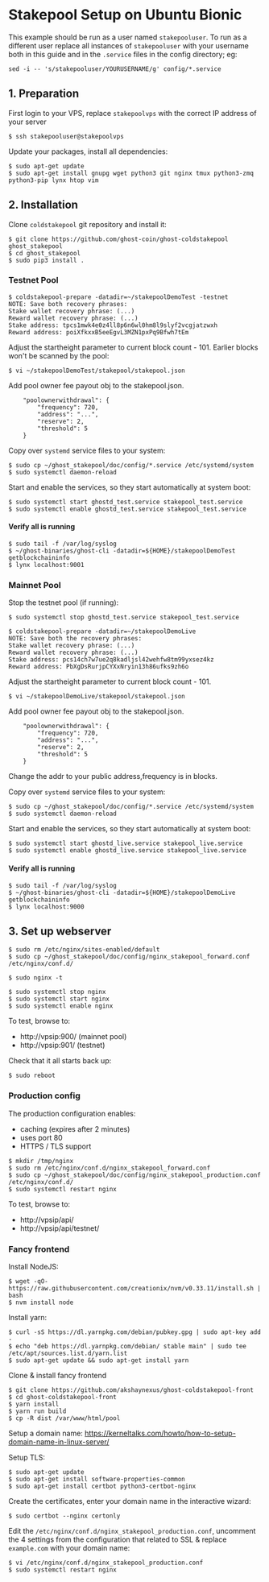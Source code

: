 # Stakepool Setup on Ubuntu Bionic

This example should be run as a user named `stakepooluser`. To run as a different user replace all instances of `stakepooluser` with your username both in this guide and in the `.service` files in the config directory; eg:

    sed -i -- 's/stakepooluser/YOURUSERNAME/g' config/*.service

## 1. Preparation

First login to your VPS, replace `stakepoolvps` with the correct IP address of your server

    $ ssh stakepooluser@stakepoolvps

Update your packages, install all dependencies:

```
$ sudo apt-get update
$ sudo apt-get install gnupg wget python3 git nginx tmux python3-zmq python3-pip lynx htop vim
```

## 2. Installation

Clone `coldstakepool` git repository and install it:

```
$ git clone https://github.com/ghost-coin/ghost-coldstakepool ghost_stakepool
$ cd ghost_stakepool
$ sudo pip3 install .
```

### Testnet Pool

```
$ coldstakepool-prepare -datadir=~/stakepoolDemoTest -testnet
NOTE: Save both recovery phrases:
Stake wallet recovery phrase: (...)
Reward wallet recovery phrase: (...)
Stake address: tpcs1mwk4e0z4ll8p6n6wl0hm8l9slyf2vcgjatzwxh
Reward address: poiXfkxxB5eeEgvL3MZN1pxPq9Bfwh7tEm
```

Adjust the startheight parameter to current block count - 101.  Earlier blocks won't be scanned by the pool:

    $ vi ~/stakepoolDemoTest/stakepool/stakepool.json

Add pool owner fee payout obj to the stakepool.json.
```
    "poolownerwithdrawal": {
        "frequency": 720,
        "address": "...",
        "reserve": 2,
        "threshold": 5
    }
```
Copy over `systemd` service files to your system:

```
$ sudo cp ~/ghost_stakepool/doc/config/*.service /etc/systemd/system
$ sudo systemctl daemon-reload
```

Start and enable the services, so they start automatically at system boot:

```
$ sudo systemctl start ghostd_test.service stakepool_test.service
$ sudo systemctl enable ghostd_test.service stakepool_test.service
```

#### Verify all is running

```
$ sudo tail -f /var/log/syslog
$ ~/ghost-binaries/ghost-cli -datadir=${HOME}/stakepoolDemoTest getblockchaininfo
$ lynx localhost:9001
```


### Mainnet Pool

Stop the testnet pool (if running):

    $ sudo systemctl stop ghostd_test.service stakepool_test.service

```
$ coldstakepool-prepare -datadir=~/stakepoolDemoLive
NOTE: Save both the recovery phrases:
Stake wallet recovery phrase: (...)
Reward wallet recovery phrase: (...)
Stake address: pcs14ch7w7ue2q8kadljsl42wehfw8tm99yxsez4kz
Reward address: PbXgDsRurjpCYXxNryin13h86ufks9zh6o
```

Adjust the startheight parameter to current block count - 101.

    $ vi ~/stakepoolDemoLive/stakepool/stakepool.json

Add pool owner fee payout obj to the stakepool.json.
```
    "poolownerwithdrawal": {
        "frequency": 720,
        "address": "...",
        "reserve": 2,
        "threshold": 5
    }
```
Change the addr to your public address,frequency is in blocks.

Copy over `systemd` service files to your system:

```
$ sudo cp ~/ghost_stakepool/doc/config/*.service /etc/systemd/system
$ sudo systemctl daemon-reload
```

Start and enable the services, so they start automatically at system boot:

```
$ sudo systemctl start ghostd_live.service stakepool_live.service
$ sudo systemctl enable ghostd_live.service stakepool_live.service
```

#### Verify all is running

```
$ sudo tail -f /var/log/syslog
$ ~/ghost-binaries/ghost-cli -datadir=${HOME}/stakepoolDemoLive getblockchaininfo
$ lynx localhost:9000
```

## 3. Set up webserver

```
$ sudo rm /etc/nginx/sites-enabled/default
$ sudo cp ~/ghost_stakepool/doc/config/nginx_stakepool_forward.conf /etc/nginx/conf.d/
```

    $ sudo nginx -t

```
$ sudo systemctl stop nginx
$ sudo systemctl start nginx
$ sudo systemctl enable nginx
```

To test, browse to:

  - http://vpsip:900/ (mainnet pool)
  - http://vpsip:901/ (testnet)

Check that it all starts back up:

    $ sudo reboot

### Production config

The production configuration enables:

  - caching (expires after 2 minutes)
  - uses port 80
  - HTTPS / TLS support

```
$ mkdir /tmp/nginx
$ sudo rm /etc/nginx/conf.d/nginx_stakepool_forward.conf
$ sudo cp ~/ghost_stakepool/doc/config/nginx_stakepool_production.conf /etc/nginx/conf.d/
$ sudo systemctl restart nginx
```

To test, browse to:

  - http://vpsip/api/
  - http://vpsip/api/testnet/

### Fancy frontend

Install NodeJS:

```
$ wget -qO- https://raw.githubusercontent.com/creationix/nvm/v0.33.11/install.sh | bash
$ nvm install node
```

Install yarn:

```
$ curl -sS https://dl.yarnpkg.com/debian/pubkey.gpg | sudo apt-key add -
$ echo "deb https://dl.yarnpkg.com/debian/ stable main" | sudo tee /etc/apt/sources.list.d/yarn.list
$ sudo apt-get update && sudo apt-get install yarn
```

Clone & install fancy frontend

```
$ git clone https://github.com/akshaynexus/ghost-coldstakepool-front
$ cd ghost-coldstakepool-front
$ yarn install
$ yarn run build
$ cp -R dist /var/www/html/pool
```

Setup a domain name: https://kerneltalks.com/howto/how-to-setup-domain-name-in-linux-server/

Setup TLS:

```
$ sudo apt-get update
$ sudo apt-get install software-properties-common
$ sudo apt-get install certbot python3-certbot-nginx
```

Create the certificates, enter your domain name in the interactive wizard:

    $ sudo certbot --nginx certonly

Edit the `/etc/nginx/conf.d/nginx_stakepool_production.conf`, uncomment the 4 settings from the configuration that related to SSL & replace `example.com` with your domain name:

```
$ vi /etc/nginx/conf.d/nginx_stakepool_production.conf
$ sudo systemctl restart nginx
```
